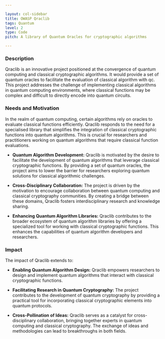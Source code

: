 ```yaml
---

layout: col-sidebar
title: OWASP Qraclib
tags: Quantum
level: 2
type: Code
pitch: A library of Quantum Oracles for cryptographic algorithms

---
```

### Description
Qraclib is an innovative project positioned at the convergence of quantum computing and classical cryptographic algorithms. It would provide a set of quantum oracles to facilitate the evaluation of classical algorithm with qc. This project addresses the challenge of implementing classical algorithms in quantum computing environments, where classical functions may be complex and difficult to directly encode into quantum circuits.

### Needs and Motivation
In the realm of quantum computing, certain algorithms rely on oracles to evaluate classical functions efficiently. Qraclib responds to the need for a specialised library that simplifies the integration of classical cryptographic functions into quantum algorithms. This is crucial for researchers and practitioners working on quantum algorithms that require classical function evaluations.

- **Quantum Algorithm Development:** Qraclib is motivated by the desire to facilitate the development of quantum algorithms that leverage classical cryptographic functions. By providing a set of quantum oracles, the project aims to lower the barrier for researchers exploring quantum solutions for classical algorithmic challenges.
    
- **Cross-Disciplinary Collaboration:** The project is driven by the motivation to encourage collaboration between quantum computing and classical cryptography communities. By creating a bridge between these domains, Qraclib fosters interdisciplinary research and knowledge sharing.
    
- **Enhancing Quantum Algorithm Libraries:** Qraclib contributes to the broader ecosystem of quantum algorithm libraries by offering a specialized tool for working with classical cryptographic functions. This enhances the capabilities of quantum algorithm developers and researchers.

### Impact

The impact of Qraclib extends to:

- **Enabling Quantum Algorithm Design:** Qraclib empowers researchers to design and implement quantum algorithms that interact with classical cryptographic functions.
    
- **Facilitating Research in Quantum Cryptography:** The project contributes to the development of quantum cryptography by providing a practical tool for incorporating classical cryptographic elements into quantum protocols.
    
- **Cross-Pollination of Ideas:** Qraclib serves as a catalyst for cross-disciplinary collaboration, bringing together experts in quantum computing and classical cryptography. The exchange of ideas and methodologies can lead to breakthroughs in both fields.
